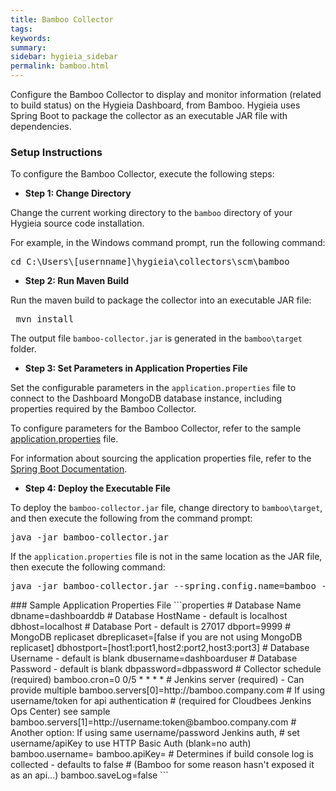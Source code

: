 ```yaml
---
title: Bamboo Collector
tags:
keywords:
summary:
sidebar: hygieia_sidebar
permalink: bamboo.html
---
```


Configure the Bamboo Collector to display and monitor information (related to build status) on the Hygieia Dashboard, from Bamboo. Hygieia uses Spring Boot to package the collector as an executable JAR file with dependencies.

### Setup Instructions

To configure the Bamboo Collector, execute the following steps:

*   **Step 1: Change Directory**

Change the current working directory to the `bamboo` directory of your Hygieia source code installation.

For example, in the Windows command prompt, run the following command:

<pre code="">cd C:\Users\[usernname]\hygieia\collectors\scm\bamboo</pre>

*   **Step 2: Run Maven Build**

Run the maven build to package the collector into an executable JAR file:

<pre code=""> mvn install</pre>

The output file `bamboo-collector.jar` is generated in the `bamboo\target` folder.

*   **Step 3: Set Parameters in Application Properties File**

Set the configurable parameters in the `application.properties` file to connect to the Dashboard MongoDB database instance, including properties required by the Bamboo Collector.

To configure parameters for the Bamboo Collector, refer to the sample [application.properties](#sample_application_properties_file) file.

For information about sourcing the application properties file, refer to the [Spring Boot Documentation](http://docs.spring.io/spring-boot/docs/current-SNAPSHOT/reference/htmlsingle/#boot-features-external-config-application-property-files).

*   **Step 4: Deploy the Executable File**

To deploy the `bamboo-collector.jar` file, change directory to `bamboo\target`, and then execute the following from the command prompt:

<pre code="">java -jar bamboo-collector.jar </pre>

If the `application.properties` file is not in the same location as the JAR file, then execute the following command:
<pre code>java -jar bamboo-collector.jar --spring.config.name=bamboo --spring.config.location=[path to application.properties file]</pre code>

### Sample Application Properties File

```properties
		# Database Name
		dbname=dashboarddb

		# Database HostName - default is localhost
		dbhost=localhost

		# Database Port - default is 27017
		dbport=9999

		# MongoDB replicaset
		dbreplicaset=[false if you are not using MongoDB replicaset]
		dbhostport=[host1:port1,host2:port2,host3:port3]

		# Database Username - default is blank
		dbusername=dashboarduser

		# Database Password - default is blank
		dbpassword=dbpassword

		# Collector schedule (required)
		bamboo.cron=0 0/5 * * * *

		# Jenkins server (required) - Can provide multiple
		bamboo.servers[0]=http://bamboo.company.com

		# If using username/token for api authentication
		#   (required for Cloudbees Jenkins Ops Center) see sample
		bamboo.servers[1]=http://username:token@bamboo.company.com

		# Another option: If using same username/password Jenkins auth,
		#   set username/apiKey to use HTTP Basic Auth (blank=no auth)
		bamboo.username=
		bamboo.apiKey=

		# Determines if build console log is collected - defaults to false
		#   (Bamboo for some reason hasn't exposed it as an api...)
		bamboo.saveLog=false
```
